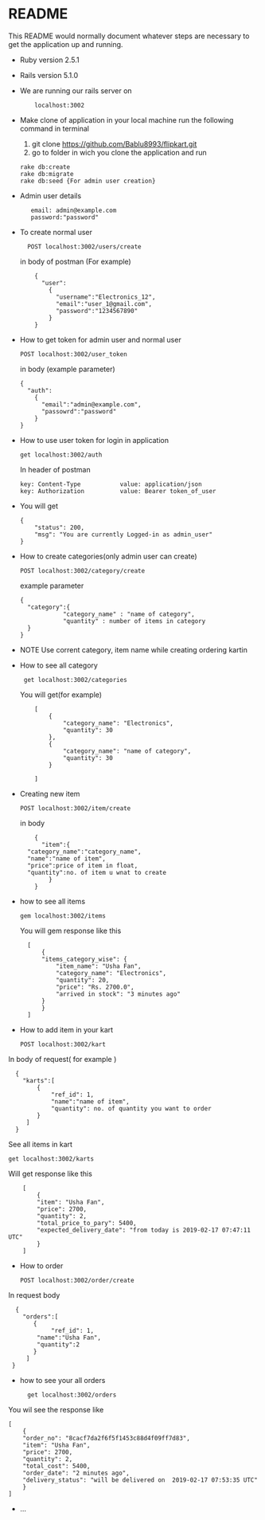 # README

This README would normally document whatever steps are necessary to get the
application up and running.
* Ruby version 2.5.1
* Rails version 5.1.0

* We are running our rails server on 

          localhost:3002
          
* Make clone of application in your local machine
  run the following command in terminal
    
    1. git clone https://github.com/Bablu8993/flipkart.git
    2. go to folder in wich you clone the application and run
    
      rake db:create
      rake db:migrate
      rake db:seed {For admin user creation}
      
* Admin user details
    
         email: admin@example.com
         password:"password"
    
* To create normal user

        POST localhost:3002/users/create 
        
  in body of postman (For example)     
  
          {
            "user":
              {
                "username":"Electronics_12",
                "email":"user_1@gmail.com",
                "password":"1234567890"
              }
          }
* How to get token for admin user and normal user
  
      POST localhost:3002/user_token
      
    in body (example parameter)
      
      {
        "auth":
          {
            "email":"admin@example.com",
            "passowrd":"password"
          }
      }          

* How to use user token for login in application 
    
      get localhost:3002/auth
      
   In header of postman 
   
      key: Content-Type           value: application/json
      key: Authorization          value: Bearer token_of_user

* You will get 
          
      {
          "status": 200,
          "msg": "You are currently Logged-in as admin_user"
      }  

* How to create categories(only admin user can create)
    
      POST localhost:3002/category/create
      
  example parameter    
  
      {
        "category":{
                  "category_name" : "name of category",
                  "quantity" : number of items in category
        }
      }
      
* NOTE Use corrent category, item name while creating ordering kartin        

* How to see all category

       get localhost:3002/categories 
       
  You will get(for example)
  
          [
              {
                  "category_name": "Electronics",
                  "quantity": 30
              },
              {
                  "category_name": "name of category",
                  "quantity": 30
              }

          ]

* Creating new item 

      POST localhost:3002/item/create
  in body
  
          {
          	"item":{
		"category_name":"category_name",
		"name":"name of item",
		"price":price of item in float,
		"quantity":no. of item u wnat to create
	          }
          }

* how to see all items 
	
	  gem localhost:3002/items
	  
  You will gem response like this
  	
		[
		    {
			"items_category_wise": {
			    "item_name": "Usha Fan",
			    "category_name": "Electronics",
			    "quantity": 20,
			    "price": "Rs. 2700.0",
			    "arrived in stock": "3 minutes ago"
			}
		    }
		]

* How to add item in your kart
	
	  POST localhost:3002/kart
	  
In body of request( for example )
	  
	  {
		"karts":[
			{
			    "ref_id": 1,
			    "name":"name of item",
			    "quantity": no. of quantity you want to order
			}
		 ]
	  }
	  
See all items in kart
	
	get localhost:3002/karts

Will get response like this
		
		[
		    {
			"item": "Usha Fan",
			"price": 2700,
			"quantity": 2,
			"total_price_to_pary": 5400,
			"expected_delivery_date": "from today is 2019-02-17 07:47:11 UTC"
		    }
		]
		
* How to order 
	
	  POST localhost:3002/order/create
	  
In request body	  

	  {
		"orders":[
		   {
		        "ref_id": 1,
			"name":"Usha Fan",
			"quantity":2
		   }
		 ]
	 }

* how to see your all orders
		
		get localhost:3002/orders
		
You wil see the response like
	
	[
	    {
		"order_no": "8cacf7da2f6f5f1453c88d4f09ff7d83",
		"item": "Usha Fan",
		"price": 2700,
		"quantity": 2,
		"total_cost": 5400,
		"order_date": "2 minutes ago",
		"delivery_status": "will be delivered on  2019-02-17 07:53:35 UTC"
	    }
	]
	  
	  
	
	
	
	
	

* ...


